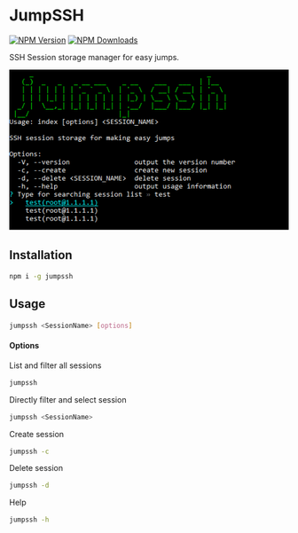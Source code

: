 # JumpSSH
[![NPM Version](http://img.shields.io/npm/v/jumpssh.svg?style=flat)](https://www.npmjs.org/package/jumpssh)
[![NPM Downloads](https://img.shields.io/npm/dm/jumpssh.svg?style=flat)](https://npmcharts.com/compare/jumpssh?minimal=true)

SSH Session storage manager for easy jumps.

![JumpSSH](https://github.com/ulaskilic/jumpssh/raw/master/.github/splash.png)
## Installation
```bash
npm i -g jumpssh
```
## Usage
```bash
jumpssh <SessionName> [options]
```

#### Options
List and filter all sessions
```bash
jumpssh
```

Directly filter and select session
```bash
jumpssh <SessionName>
```

Create session
```bash
jumpssh -c
```

Delete session
```bash
jumpssh -d
```

Help
```bash
jumpssh -h
```
